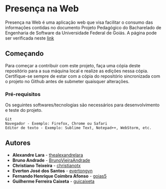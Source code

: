 # Presença na Web

Presença na Web é uma aplicação web que visa facilitar o consumo das informações contidas no documento Projeto Pedagógico do Bacharelado de Engenharia de Software da Universidade Federal de Goiás. 
A página pode ser verificada neste [link](https://brunovieiraandrade.github.io/integracao2017/)

## Começando

Para começar a contribuir com este projeto, faça uma cópia deste repositório para a sua máquina local e realize as edições nessa cópia. Certifique-se sempre de estar com a cópia do repositório sincronizada com o projeto no Github antes de submeter quaisquer alterações.

### Pré-requisitos

Os seguintes softwares/tecnologias são necessários para desenvolvimento e teste do projeto.

```
Git
Navegador - Exemplo: Firefox, Chrome ou Safari
Editor de texto - Exemplo: Sublime Text, Notepad++, WebStorm, etc.
```

## Autores

* **Alexandre Lara** - [thealexandrelara](https://github.com/thealexandrelara)
* **Bruno Andrade** - [BrunoVieiraAndrade](https://github.com/BrunoVieiraAndrade)
* **Christiano Teixeira** - [christianotx](https://github.com/christianotx)
* **Everton José dos Santos** - [evertongyn](https://github.com/evertongyn)
* **Fernando Henrique Coimbra Afonso** - [goias5](https://github.com/goias5)
* **Guilherme Ferreira Caixeta** - [guicaixeta](https://github.com/guicaixeta)

